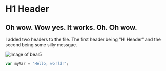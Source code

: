 # H1 Header
## Oh wow. Wow yes. It works. Oh. Oh wow.

I added two headers to the file. The first header being "H! Header" and the second being some silly messgae.

![Image of bear5](https://i1.sndcdn.com/avatars-90sHzQPJ4woamYOi-93a2NA-t240x240.jpg)

``` javascript
var myVar = "Hello, world!";
```
